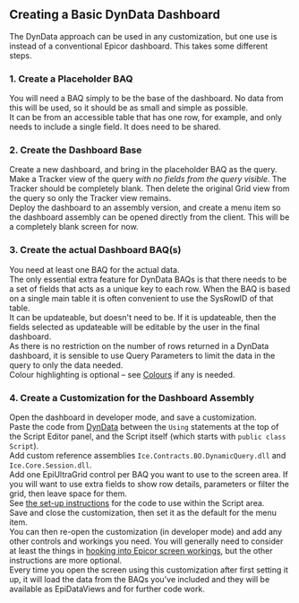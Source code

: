 ## Creating a Basic DynData Dashboard

The DynData approach can be used in any customization, but one use is instead of a conventional Epicor dashboard. This takes some different steps.

### 1. Create a Placeholder BAQ

You will need a BAQ simply to be the base of the dashboard. No data from this will be used, so it should be as small and simple as possible.  
It can be from an accessible table that has one row, for example, and only needs to include a single field. It does need to be shared.

### 2. Create the Dashboard Base

Create a new dashboard, and bring in the placeholder BAQ as the query.  
Make a Tracker view of the query *with no fields from the query visible*. The Tracker should be completely blank. Then delete the original Grid view from the query so only the Tracker view remains.  
Deploy the dashboard to an assembly version, and create a menu item so the dashboard assembly can be opened directly from the client. This will be a completely blank screen for now.

### 3. Create the actual Dashboard BAQ(s)

You need at least one BAQ for the actual data.   
The only essential extra feature for DynData BAQs is that there needs to be a set of fields that acts as a unique key to each row. When the BAQ is based on a single main table it is often convenient to use the SysRowID of that table.  
It can be updateable, but doesn't need to be. If it is updateable, then the fields selected as updateable will be editable by the user in the final dashboard.  
As there is no restriction on the number of rows returned in a DynData dashboard, it is sensible to use Query Parameters to limit the data in the query to only the data needed.  
Colour highlighting is optional – see [Colours](Colours.md) if any is needed.

### 4. Create a Customization for the Dashboard Assembly

Open the dashboard in developer mode, and save a customization.  
Paste the code from [DynData](DynData.cs) between the `Using` statements at the top of the Script Editor panel, and the Script itself (which starts with `public class Script`).  
Add custom reference assemblies `Ice.Contracts.BO.DynamicQuery.dll` and `Ice.Core.Session.dll`.  
Add one EpiUltraGrid control per BAQ you want to use to the screen area. If you will want to use extra fields to show row details, parameters or filter the grid, then leave space for them.  
See [the set-up instructions](SetUp.md) for the code to use within the Script area.  
Save and close the customization, then set it as the default for the menu item.  
You can then re-open the customization (in developer mode) and add any other controls and workings you need. You will generally need to consider at least the things in [hooking into Epicor screen workings](ScreenWorkings.md), but the other instructions are more optional.  
Every time you open the screen using this customization after first setting it up, it will load the data from the BAQs you've included and they will be available as EpiDataViews and for further code work.  